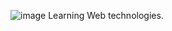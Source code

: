![image](https://user-images.githubusercontent.com/84650411/186408523-a63a0e9c-ccf6-451b-8a55-353d56208fc2.png)
Learning Web technologies.
